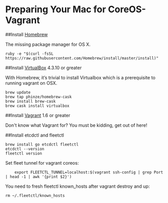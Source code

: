 # Preparing Your Mac for CoreOS-Vagrant

##Install [Homebrew][homebrew]

The missing package manager for OS X.

	ruby -e "$(curl -fsSL https://raw.githubusercontent.com/Homebrew/install/master/install)"

##Install [VirtualBox][virtualbox] 4.3.10 or greater

With Homebrew, it’s trivial to install Virtualbox which is a prerequisite to running vagrant on OSX.

	brew update
	brew tap phinze/homebrew-cask
	brew install brew-cask
	brew cask install virtualbox

##Install [Vagrant][vagrant] 1.6 or greater

Don't know what Vagrant for? You must be kidding, get out of here!

##Install etcdctl and fleetctl
   
	brew install go etcdctl fleetctl
	etcdctl --version
	fleetctl version

Set fleet tunnel for vagrant coreos:

        export FLEETCTL_TUNNEL=localhost:$(vagrant ssh-config | grep Port | head -1 | awk '{print $2}')
	
You need to fresh fleetctl known_hosts after vagrant destroy and up:

	rm ~/.fleetctl/known_hosts


[homebrew]: http://brew.sh/
[virtualbox]: https://www.virtualbox.org/
[vagrant]: https://www.vagrantup.com/downloads.html

